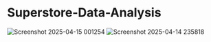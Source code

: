 # Superstore-Data-Analysis


![Screenshot 2025-04-15 001254](https://github.com/user-attachments/assets/ab42fd64-59a9-4834-8ae6-c8eaf3f741ea)
![Screenshot 2025-04-14 235818](https://github.com/user-attachments/assets/244c1b77-3b7e-453d-ae3e-9e4452c5d4d1)

